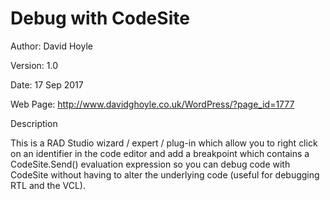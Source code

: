 # Debug with CodeSite

Author: David Hoyle

Version: 1.0

Date: 17 Sep 2017

Web Page: http://www.davidghoyle.co.uk/WordPress/?page_id=1777



Description

This is a RAD Studio wizard / expert / plug-in which allow you to right click on
an identifier in the code editor and add a breakpoint which contains a
CodeSite.Send() evaluation expression so you can debug code with CodeSite without
having to alter the underlying code (useful for debugging RTL and the VCL).

